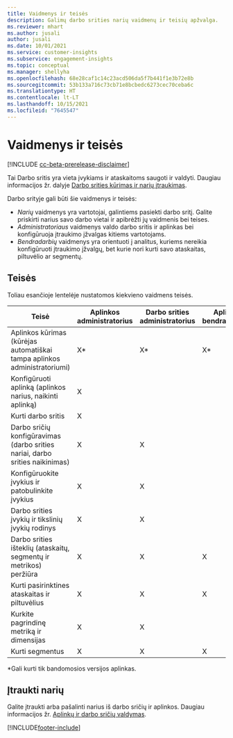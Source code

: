 ```yaml
---
title: Vaidmenys ir teisės
description: Galimų darbo srities narių vaidmenų ir teisių apžvalga.
ms.reviewer: mhart
ms.author: jusali
author: jusali
ms.date: 10/01/2021
ms.service: customer-insights
ms.subservice: engagement-insights
ms.topic: conceptual
ms.manager: shellyha
ms.openlocfilehash: 68e28caf1c14c23acd506da5f7b441f1e3b72e8b
ms.sourcegitcommit: 53b133a716c73cb71e8bcbedc6273cec70ceba6c
ms.translationtype: HT
ms.contentlocale: lt-LT
ms.lasthandoff: 10/15/2021
ms.locfileid: "7645547"
---
```

# <a name="roles-and-permissions"></a>Vaidmenys ir teisės

[!INCLUDE [cc-beta-prerelease-disclaimer](includes/cc-beta-prerelease-disclaimer.md)]

Tai Darbo sritis yra vieta įvykiams ir ataskaitoms saugoti ir valdyti. Daugiau informacijos žr. dalyje [Darbo srities kūrimas ir narių įtraukimas](create-workspace.md). 

Darbo srityje gali būti šie vaidmenys ir teisės:

- *Narių* vaidmenys yra vartotojai, galintiems pasiekti darbo sritį. Galite priskirti narius savo darbo vietai ir apibrėžti jų vaidmenis bei teises. 
- *Administratoriaus* vaidmenys valdo darbo sritis ir aplinkas bei konfigūruoja įtraukimo įžvalgas kitiems vartotojams. 
- *Bendradarbių* vaidmenys yra orientuoti į analitus, kuriems nereikia konfigūruoti įtraukimo įžvalgų, bet kurie nori kurti savo ataskaitas, piltuvėlio ar segmentų.

## <a name="permissions"></a>Teisės
  
Toliau esančioje lentelėje nustatomos kiekvieno vaidmens teisės. 

| Teisė | Aplinkos administratorius | Darbo srities administratorius | Aplinkos bendraautorius | Darbo srities bendraautorius | 
|--|--|--|--|--|
| Aplinkos kūrimas (kūrėjas automatiškai tampa aplinkos administratoriumi) | X* | X* | X* | X* |  
| Konfigūruoti aplinką (aplinkos narius, naikinti aplinką) | X |  |  |  |  
| Kurti darbo sritis | X |  |  |  |  
| Darbo sričių konfigūravimas (darbo srities nariai, darbo srities naikinimas) | X | X |  |  |  
| Konfigūruokite įvykius ir patobulinkite įvykius | X | X | |  |  
| Darbo srities įvykių ir tikslinių įvykių rodinys | X | X | |  |  
| Darbo srities išteklių (ataskaitų, segmentų ir metrikos) peržiūra| X | X | X | X |  
| Kurti pasirinktines ataskaitas ir piltuvėlius | X | X | X | X |  
| Kurkite pagrindinę metriką ir dimensijas| X | X |  |  |  
| Kurti segmentus| X | X | X | X |  

*Gali kurti tik bandomosios versijos aplinkas. 

## <a name="add-members"></a>Įtraukti narių

Galite įtraukti arba pašalinti narius iš darbo sričių ir aplinkos. Daugiau informacijos žr. [Aplinkų ir darbo sričių valdymas](manage-environments-workspaces.md).


[!INCLUDE[footer-include](../includes/footer-banner.md)]
